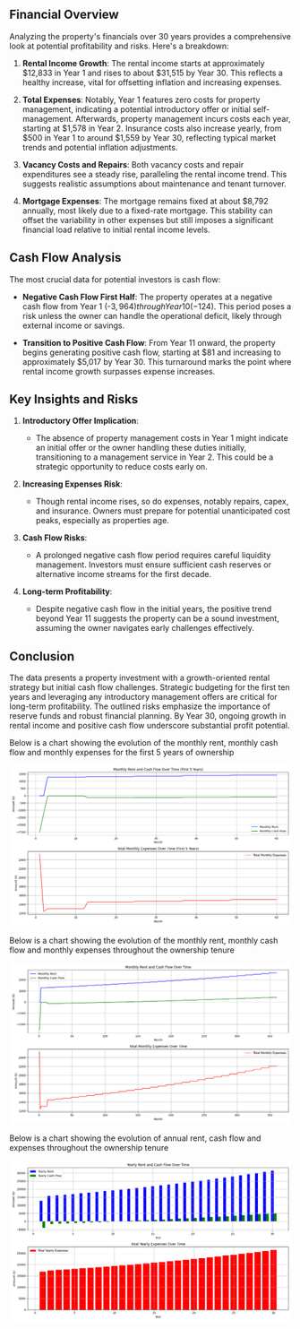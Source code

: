 ## Financial Overview

Analyzing the property's financials over 30 years provides a comprehensive look at potential profitability and risks. Here's a breakdown:

1. **Rental Income Growth**: The rental income starts at approximately $12,833 in Year 1 and rises to about $31,515 by Year 30. This reflects a healthy increase, vital for offsetting inflation and increasing expenses.

2. **Total Expenses**: Notably, Year 1 features zero costs for property management, indicating a potential introductory offer or initial self-management. Afterwards, property management incurs costs each year, starting at $1,578 in Year 2. Insurance costs also increase yearly, from $500 in Year 1 to around $1,559 by Year 30, reflecting typical market trends and potential inflation adjustments.

3. **Vacancy Costs and Repairs**: Both vacancy costs and repair expenditures see a steady rise, paralleling the rental income trend. This suggests realistic assumptions about maintenance and tenant turnover.

4. **Mortgage Expenses**: The mortgage remains fixed at about $8,792 annually, most likely due to a fixed-rate mortgage. This stability can offset the variability in other expenses but still imposes a significant financial load relative to initial rental income levels.

## Cash Flow Analysis

The most crucial data for potential investors is cash flow:

- **Negative Cash Flow First Half**: The property operates at a negative cash flow from Year 1 (-$3,964) through Year 10 (-$124). This period poses a risk unless the owner can handle the operational deficit, likely through external income or savings.

- **Transition to Positive Cash Flow**: From Year 11 onward, the property begins generating positive cash flow, starting at $81 and increasing to approximately $5,017 by Year 30. This turnaround marks the point where rental income growth surpasses expense increases.

## Key Insights and Risks

1. **Introductory Offer Implication**:
   - The absence of property management costs in Year 1 might indicate an initial offer or the owner handling these duties initially, transitioning to a management service in Year 2. This could be a strategic opportunity to reduce costs early on.

2. **Increasing Expenses Risk**:
   - Though rental income rises, so do expenses, notably repairs, capex, and insurance. Owners must prepare for potential unanticipated cost peaks, especially as properties age.

3. **Cash Flow Risks**:
   - A prolonged negative cash flow period requires careful liquidity management. Investors must ensure sufficient cash reserves or alternative income streams for the first decade.

4. **Long-term Profitability**:
   - Despite negative cash flow in the initial years, the positive trend beyond Year 11 suggests the property can be a sound investment, assuming the owner navigates early challenges effectively.

## Conclusion

The data presents a property investment with a growth-oriented rental strategy but initial cash flow challenges. Strategic budgeting for the first ten years and leveraging any introductory management offers are critical for long-term profitability. The outlined risks emphasize the importance of reserve funds and robust financial planning. By Year 30, ongoing growth in rental income and positive cash flow underscore substantial profit potential.

Below is a chart showing the evolution of the monthly rent, monthly cash flow and monthly expenses for the first 5 years of ownership

![](../../Plots/monthly_expenses_plot_first_5_years.png)


Below is a chart showing the evolution of the monthly rent, monthly cash flow and monthly expenses throughout the ownership tenure

![](../../Plots/monthly_expenses_plot.png)


Below is a chart showing the evolution of annual rent, cash flow and expenses throughout the ownership tenure

![](../../Plots/yearly_expenses_plot.png)
